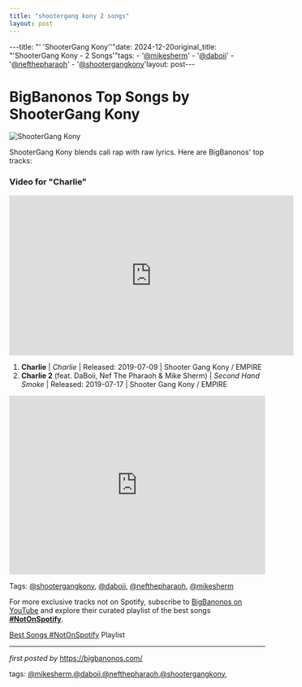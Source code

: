 ```yaml
---
title: "shootergang kony 2 songs"
layout: post
---
```

---title: "' 'ShooterGang Kony''"date: 2024-12-20original_title: "'ShooterGang Kony - 2 Songs'"tags:  - '[@mikesherm](/tags/mikesherm/)'  - '[@daboii](/tags/daboii/)'  - '[@nefthepharaoh](/tags/nefthepharaoh/)'  - '[@shootergangkony](/tags/shootergangkony/)'layout: post---<h1>BigBanonos Top Songs by ShooterGang Kony</h1> <img src="https://image-cdn.hypb.st/https%3A%2F%2Fhypebeast.com%2Fimage%2F2019%2F07%2Fshootergang-kony-second-hand-smoke-album-stream-1.jpg?q=75&w=800&cbr=1&fit=max" alt="ShooterGang Kony"> <p>ShooterGang Kony blends cali rap with raw lyrics. Here are BigBanonos' top tracks:</p><h3>Video for "Charlie"</h3><iframe allow="accelerometer; autoplay; encrypted-media; gyroscope; picture-in-picture" allowfullscreen="" frameborder="0" height="315" src="https://www.youtube.com/embed/videoseries?list=PLtuNtuTatqI0vV-4lj_adascsCO_w9a28" width="560"></iframe><ol> <li><strong>Charlie</strong> | <em>Charlie</em> | Released: 2019-07-09 | Shooter Gang Kony / EMPIRE</li> <li><strong>Charlie 2</strong> (feat. DaBoii, Nef The Pharaoh & Mike Sherm) | <em>Second Hand Smoke</em> | Released: 2019-07-17 | Shooter Gang Kony / EMPIRE</li></ol> <div> <iframe src="https://open.spotify.com/embed/playlist/3F5Y5wyqqUKD6lw2jHB3Iu?utm_source=generator" width="100%" height="352" frameborder="0" allow="autoplay; clipboard-write; encrypted-media; fullscreen; picture-in-picture" loading="lazy"></iframe></div> <!-- Tags --><p> Tags: [@shootergangkony](/tags/shootergangkony/), [@daboii](/tags/daboii/), [@nefthepharaoh](/tags/nefthepharaoh/), [@mikesherm](/tags/mikesherm/)</p> <!--Subscribe and Playlist Links--><div>    <p>For more exclusive tracks not on Spotify, subscribe to <a href="https://www.youtube.com/[@BigBanonos](/tags/BigBanonos/)" target="_blank">BigBanonos on YouTube</a> and explore their curated playlist of the best songs <strong>[#NotOnSpotify](/tags/NotOnSpotify/)</strong>.</p>    <p><a href="https://www.youtube.com/playlist?list=PLtuNtuTatqI0kFahUCbtbfenC_ET5O_tr" target="_blank">Best Songs [#NotOnSpotify](/tags/NotOnSpotify/) Playlist<br /></a></p></div><hr /><p><em>first posted by</em> <a href="https://bigbanonos.com/" rel="noopener" target="_new">https://bigbanonos.com/</a></p><p>tags: [@mikesherm](/tags/mikesherm/),[@daboii](/tags/daboii/),[@nefthepharaoh](/tags/nefthepharaoh/),[@shootergangkony](/tags/shootergangkony/),</p>